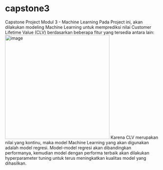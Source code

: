 # capstone3
Capstone Project Modul 3 - Machine Learning
Pada Project ini, akan dilakukan modeling Machine Learning untuk memprediksi nilai Customer Lifetime Value (CLV) berdasarkan beberapa fitur yang tersedia antara lain:
<img width="342" alt="image" src="https://github.com/GamalielJDhio/capstone3/assets/101656625/36167c0e-f3d6-4cfb-a0bf-2363507c435a">
Karena CLV merupakan nilai yang kontinu, maka model Machine Learning yang akan digunakan adalah model regresi. 
Model-model regresi akan dibandingkan performanya, kemudian model dengan performa terbaik akan dilakukan hyperparameter tuning untuk terus meningkatkan kualitas model yang dihasilkan.
